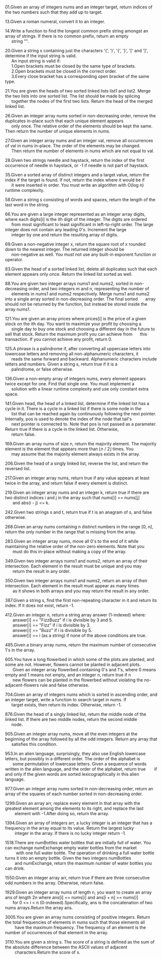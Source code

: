 01.Given an array of integers nums and an integer target, return indices of the two numbers such that they add up to target. 

13.Given a roman numeral, convert it to an integer.

14.Write a function to find the longest common prefix string amongst an array of strings. If there is no common prefix, return an empty \
&ensp;&emsp;string "".

20.Given a string s containing just the characters '(', ')', '{', '}', '[' and ']', determine if the input string is valid.\
&ensp;&emsp;An input string is valid if:\
&ensp;&emsp;1.Open brackets must be closed by the same type of brackets.\
&ensp;&emsp;2.Open brackets must be closed in the correct order.\
&ensp;&emsp;3.Every close bracket has a corresponding open bracket of the same type.

21.You are given the heads of two sorted linked lists list1 and list2. Merge the two lists into one sorted list. The list should be made by splicing \
&ensp;&emsp;together the nodes of the first two lists. Return the head of the merged linked list.

26.Given an integer array nums sorted in non-decreasing order, remove the duplicates in-place such that each unique element appears \
&ensp;&emsp;only once. The relative order of the elements should be kept the same. Then return the number of unique elements in nums.

27.Given an integer array nums and an integer val, remove all occurrences of val in nums in-place. The order of the elements may be changed. \
&ensp;&emsp;Then return the number of elements in nums which are not equal to val.

28.Given two strings needle and haystack, return the index of the first occurrence of needle in haystack, or -1 if needle is not part of haystack.

35.Given a sorted array of distinct integers and a target value, return the index if the target is found. If not, return the index where it would be if \
&ensp;&emsp;it were inserted in order. You must write an algorithm with O(log n) runtime complexity.

58.Given a string s consisting of words and spaces, return the length of the last word in the string.

66.You are given a large integer represented as an integer array digits, where each digits[i] is the ith digit of the integer. The digits are ordered \
&ensp;&emsp;from most significant to least significant in left-to-right order. The large integer does not contain any leading 0's. Increment the large \
&ensp;&emsp;integer by one and return the resulting array of digits.

69.Given a non-negative integer x, return the square root of x rounded down to the nearest integer. The returned integer should be \
&ensp;&emsp;non-negative as well. You must not use any built-in exponent function or operator.

83.Given the head of a sorted linked list, delete all duplicates such that each element appears only once. Return the linked list sorted as well.

88.You are given two integer arrays nums1 and nums2, sorted in non-decreasing order, and two integers m and n, representing the number of \
&ensp;&emsp;elements in nums1 and nums2 respectively. Merge nums1 and nums2 into a single array sorted in non-decreasing order. The final sorted 
&ensp;&emsp;array should not be returned by the function, but instead be stored inside the array nums1. 

121.You are given an array prices where prices[i] is the price of a given stock on the ith day. You want to maximize your profit by choosing a \
&ensp;&emsp;single day to buy one stock and choosing a different day in the future to sell that stock. Return the maximum profit you can achieve from 
&ensp;&emsp;this transaction. If you cannot achieve any profit, return 0. 

125.A phrase is a palindrome if, after converting all uppercase letters into lowercase letters and removing all non-alphanumeric characters, it  \
&ensp;&emsp;reads the same forward and backward. Alphanumeric characters include letters and numbers. Given a string s, return true if it is a \
&ensp;&emsp;palindrome, or false otherwise.

136.Given a non-empty array of integers nums, every element appears twice except for one. Find that single one. You must implement a \
&ensp;&emsp;solution with a linear runtime complexity and use only constant extra space.

141.Given head, the head of a linked list, determine if the linked list has a cycle in it. There is a cycle in a linked list if there is some node in the \
&ensp;&emsp;list that can be reached again by continuously following the next pointer. Internally, pos is used to denote the index of the node that tail's \
&ensp;&emsp;next pointer is connected to. Note that pos is not passed as a parameter. Return true if there is a cycle in the linked list. Otherwise, \
&ensp;&emsp;return false.

169.Given an array nums of size n, return the majority element. The majority element is the element that appears more than ⌊n / 2⌋ times. You \
&ensp;&emsp;may assume that the majority element always exists in the array.

206.Given the head of a singly linked list, reverse the list, and return the reversed list.

217.Given an integer array nums, return true if any value appears at least twice in the array, and return false if every element is distinct. 

219.Given an integer array nums and an integer k, return true if there are two distinct indices i and j in the array such that nums[i] == nums[j] \
&ensp; &emsp;and abs(i - j) <= k.

242.Given two strings s and t, return true if t is an anagram of s, and false otherwise.

268.Given an array nums containing n distinct numbers in the range [0, n], return the only number in the range that is missing from the array.

283.Given an integer array nums, move all 0's to the end of it while maintaining the relative order of the non-zero elements. Note that you \
&ensp; &emsp;must do this in-place without making a copy of the array.

349.Given two integer arrays nums1 and nums2, return an array of their intersection. Each element in the result must be unique and you may \
&ensp; &emsp;return the result in any order.

350.Given two integer arrays nums1 and nums2, return an array of their intersection. Each element in the result must appear as many times \
&ensp; &emsp;as it shows in both arrays and you may return the result in any order.

387.Given a string s, find the first non-repeating character in it and return its index. If it does not exist, return -1.

412.Given an integer n, return a string array answer (1-indexed) where: \
&ensp; &emsp;answer[i] == "FizzBuzz" if i is divisible by 3 and 5. \
&ensp; &emsp;answer[i] == "Fizz" if i is divisible by 3. \
&ensp; &emsp;answer[i] == "Buzz" if i is divisible by 5. \
&ensp; &emsp;answer[i] == i (as a string) if none of the above conditions are true.

485.Given a binary array nums, return the maximum number of consecutive 1's in the array.

605.You have a long flowerbed in which some of the plots are planted, and some are not. However, flowers cannot be planted in adjacent plots. \
&ensp; &emsp;Given an integer array flowerbed containing 0's and 1's, where 0 means empty and 1 means not empty, and an integer n, return true if n \
&ensp; &emsp;new flowers can be planted in the flowerbed without violating the no-adjacent-flowers rule and false otherwise.

704.Given an array of integers nums which is sorted in ascending order, and an integer target, write a function to search target in nums. If \
&ensp;&emsp;target exists, then return its index. Otherwise, return -1.

876.Given the head of a singly linked list, return the middle node of the linked list. If there are two middle nodes, return the second middle \
&ensp;&emsp;node.

905.Given an integer array nums, move all the even integers at the beginning of the array followed by all the odd integers. Return any array that \
&ensp;&emsp;satisfies this condition.

953.In an alien language, surprisingly, they also use English lowercase letters, but possibly in a different order. The order of the alphabet is \
&ensp; &emsp;some permutation of lowercase letters. Given a sequence of words written in the alien language, and the order of the alphabet, return true 
&ensp; &emsp;if and only if the given words are sorted lexicographically in this alien language.

977.Given an integer array nums sorted in non-decreasing order, return an array of the squares of each number sorted in non-decreasing order.

1299.Given an array arr, replace every element in that array with the greatest element among the elements to its right, and replace the last \
&emsp; &emsp;element with -1.After doing so, return the array.

1394.Given an array of integers arr, a lucky integer is an integer that has a frequency in the array equal to its value. Return the largest lucky \
&emsp; &emsp;integer in the array. If there is no lucky integer return -1.

1518.There are numBottles water bottles that are initially full of water. You can exchange numExchange empty water bottles from the market \
&emsp; &emsp; with one full water bottle. The operation of drinking a full water bottle turns it into an empty bottle. Given the two integers numBottles \
&emsp; &emsp;and numExchange, return the maximum number of water bottles you can drink.

1550.Given an integer array arr, return true if there are three consecutive odd numbers in the array. Otherwise, return false.

1929.Given an integer array nums of length n, you want to create an array ans of length 2n where ans[i] == nums[i] and ans[i + n] == nums[i] \
&ensp; &emsp;for 0 <= i < n (0-indexed).Specifically, ans is the concatenation of two nums arrays.Return the array ans.

3005.You are given an array nums consisting of positive integers. Return the total frequencies of elements in nums such that those elements all \
&emsp; &emsp;have the maximum frequency. The frequency of an element is the number of occurrences of that element in the array.

3110.You are given a string s. The score of a string is defined as the sum of the absolute difference between the ASCII values of adjacent \
&emsp; &emsp;characters.Return the score of s.
